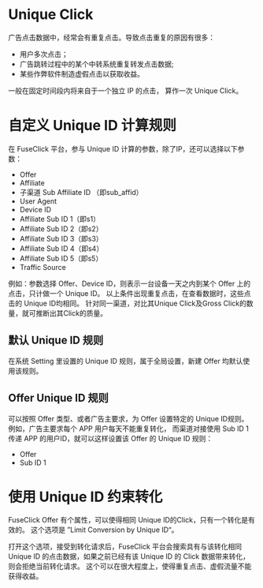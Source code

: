 # Unique Click

广告点击数据中，经常会有重复点击。导致点击重复的原因有很多：
* 用户多次点击；
* 广告跳转过程中的某个中转系统重复转发点击数据;
* 某些作弊软件制造虚假点击以获取收益。


一般在固定时间段内将来自于一个独立 IP 的点击， 算作一次 Unique Click。

# 自定义 Unique ID 计算规则
在 FuseClick 平台，参与 Unique ID 计算的参数，除了IP，还可以选择以下参数：
* Offer
* Affiliate
* 子渠道 Sub Affiliate ID （即sub_affid）
* User Agent
* Device ID
* Affiliate Sub ID 1（即s1）
* Affiliate Sub ID 2（即s2）
* Affiliate Sub ID 3（即s3）
* Affiliate Sub ID 4（即s4）
* Affiliate Sub ID 5（即s5）
* Traffic Source

例如：参数选择 Offer、Device ID，则表示一台设备一天之内到某个 Offer 上的点击，只计做一个 Unique ID。
以上条件出现重复点击，在查看数据时，这些点击的 Unique ID均相同。 
针对同一渠道，对比其Unique Click及Gross Click的数量，就可推断出其Click的质量。

## 默认 Unique ID 规则
在系统 Setting 里设置的 Unique ID 规则，属于全局设置，新建 Offer 均默认使用该规则。

## Offer Unique ID 规则
可以按照 Offer 类型、或者广告主要求，为 Offer 设置特定的 Unique ID规则。
例如，广告主要求每个 APP 用户每天不能重复转化， 而渠道对接使用 Sub ID 1 传递 APP 的用户ID，就可以这样设置该 Offer 的 Unique ID 规则：
* Offer
* Sub ID 1

# 使用 Unique ID 约束转化
FuseClick Offer 有个属性，可以使得相同 Unique ID的Click，只有一个转化是有效的。
这个选项是 ”Limit Conversion by Unique ID“。

打开这个选项，接受到转化请求后，FuseClick 平台会搜索具有与该转化相同 Unique ID 的点击数据，如果之前已经有该 Unique ID 的 Click 数据带来转化，则会拒绝当前转化请求。
这个可以在很大程度上，使得重复点击、虚假流量不能获得收益。
